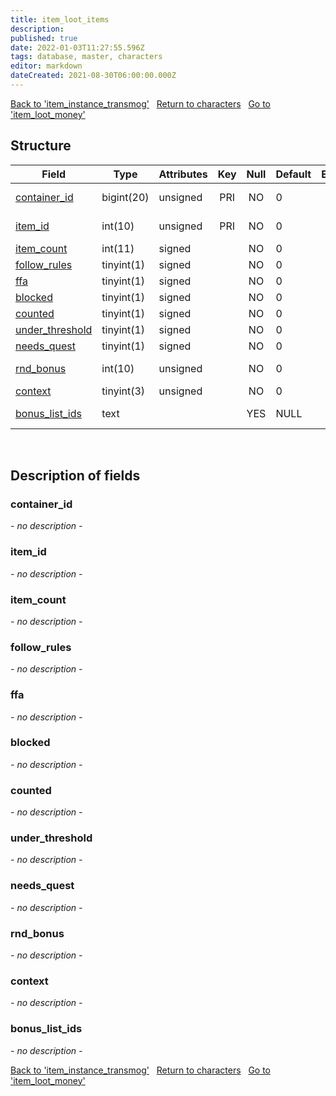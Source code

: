 ```yaml
---
title: item_loot_items
description: 
published: true
date: 2022-01-03T11:27:55.596Z
tags: database, master, characters
editor: markdown
dateCreated: 2021-08-30T06:00:00.000Z
---
```


<a href="https://trinitycore.info/en/database/master/characters/item_instance_transmog" class="mt-5 v-btn v-btn--depressed v-btn--flat v-btn--outlined theme--light v-size--default darkblue--text text--lighten-3"><span class="v-btn__content"><i aria-hidden="true" class="v-icon notranslate v-icon--left mdi mdi-arrow-left theme--light"></i><span>Back to 'item_instance_transmog'</span></span></a>&nbsp;&nbsp;&nbsp;<a href="https://trinitycore.info/en/database/master/characters/home" class="mt-5 v-btn v-btn--depressed v-btn--flat v-btn--outlined theme--light v-size--default darkblue--text text--lighten-3"><span class="v-btn__content"><i aria-hidden="true" class="v-icon notranslate v-icon--left mdi mdi-home-outline theme--light"></i><span>Return to characters</span></span></a>&nbsp;&nbsp;&nbsp;<a href="https://trinitycore.info/en/database/master/characters/item_loot_money" class="mt-5 v-btn v-btn--depressed v-btn--flat v-btn--outlined theme--light v-size--default darkblue--text text--lighten-3"><span class="v-btn__content"><span>Go to 'item_loot_money'</span><i aria-hidden="true" class="v-icon notranslate v-icon--right mdi mdi-arrow-right theme--light"></i></span></a>

## Structure

| Field | Type | Attributes | Key | Null | Default | Extra | Comment |
| --- | --- | --- | :---: | :---: | --- | --- | --- |
| [container_id](#container_id) | bigint(20) | unsigned | PRI | NO | 0 |  | guid of container (item_instance.guid) |
| [item_id](#item_id) | int(10) | unsigned | PRI | NO | 0 |  | loot item entry (item_instance.itemEntry) |
| [item_count](#item_count) | int(11) | signed |  | NO | 0 |  | stack size |
| [follow_rules](#follow_rules) | tinyint(1) | signed |  | NO | 0 |  | follow loot rules |
| [ffa](#ffa) | tinyint(1) | signed |  | NO | 0 |  | free-for-all |
| [blocked](#blocked) | tinyint(1) | signed |  | NO | 0 |  |  |
| [counted](#counted) | tinyint(1) | signed |  | NO | 0 |  |  |
| [under_threshold](#under_threshold) | tinyint(1) | signed |  | NO | 0 |  |  |
| [needs_quest](#needs_quest) | tinyint(1) | signed |  | NO | 0 |  | quest drop |
| [rnd_bonus](#rnd_bonus) | int(10) | unsigned |  | NO | 0 |  | random bonus list added when originally rolled |
| [context](#context) | tinyint(3) | unsigned |  | NO | 0 |  |  |
| [bonus_list_ids](#bonus_list_ids) | text |  |  | YES | NULL |  | Space separated list of bonus list ids |
&nbsp;
## Description of fields

### container_id
*- no description -*
&nbsp;

### item_id
*- no description -*
&nbsp;

### item_count
*- no description -*
&nbsp;

### follow_rules
*- no description -*
&nbsp;

### ffa
*- no description -*
&nbsp;

### blocked
*- no description -*
&nbsp;

### counted
*- no description -*
&nbsp;

### under_threshold
*- no description -*
&nbsp;

### needs_quest
*- no description -*
&nbsp;

### rnd_bonus
*- no description -*
&nbsp;

### context
*- no description -*
&nbsp;

### bonus_list_ids
*- no description -*
&nbsp;

<a href="https://trinitycore.info/en/database/master/characters/item_instance_transmog" class="mt-5 v-btn v-btn--depressed v-btn--flat v-btn--outlined theme--light v-size--default darkblue--text text--lighten-3"><span class="v-btn__content"><i aria-hidden="true" class="v-icon notranslate v-icon--left mdi mdi-arrow-left theme--light"></i><span>Back to 'item_instance_transmog'</span></span></a>&nbsp;&nbsp;&nbsp;<a href="https://trinitycore.info/en/database/master/characters/home" class="mt-5 v-btn v-btn--depressed v-btn--flat v-btn--outlined theme--light v-size--default darkblue--text text--lighten-3"><span class="v-btn__content"><i aria-hidden="true" class="v-icon notranslate v-icon--left mdi mdi-home-outline theme--light"></i><span>Return to characters</span></span></a>&nbsp;&nbsp;&nbsp;<a href="https://trinitycore.info/en/database/master/characters/item_loot_money" class="mt-5 v-btn v-btn--depressed v-btn--flat v-btn--outlined theme--light v-size--default darkblue--text text--lighten-3"><span class="v-btn__content"><span>Go to 'item_loot_money'</span><i aria-hidden="true" class="v-icon notranslate v-icon--right mdi mdi-arrow-right theme--light"></i></span></a>

